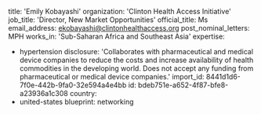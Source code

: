 title: 'Emily Kobayashi'
organization: 'Clinton Health Access Initiative'
job_title: 'Director, New Market Opportunities'
official_title: Ms
email_address: ekobayashi@clintonhealthaccess.org
post_nominal_letters: MPH
works_in: 'Sub-Saharan Africa and Southeast Asia'
expertise:
  - hypertension
disclosure: 'Collaborates with pharmaceutical and medical device companies to reduce the costs and increase availability of health commodities in the developing world. Does not accept any funding from pharmaceutical or medical device companies.'
import_id: 8441d1d6-7f0e-442b-9fa0-32e594a4e4bb
id: bdeb751e-a652-4f87-bfe8-a23936a1c308
country:
  - united-states
blueprint: networking

